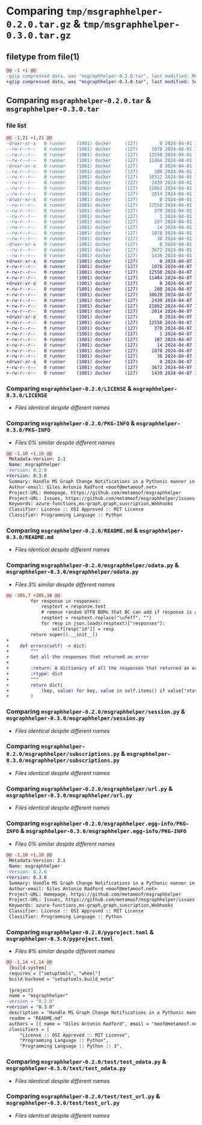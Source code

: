 # Comparing `tmp/msgraphhelper-0.2.0.tar.gz` & `tmp/msgraphhelper-0.3.0.tar.gz`

## filetype from file(1)

```diff
@@ -1 +1 @@
-gzip compressed data, was "msgraphhelper-0.2.0.tar", last modified: Mon Apr  1 17:23:10 2024, max compression
+gzip compressed data, was "msgraphhelper-0.3.0.tar", last modified: Sun Apr  7 18:34:36 2024, max compression
```

## Comparing `msgraphhelper-0.2.0.tar` & `msgraphhelper-0.3.0.tar`

### file list

```diff
@@ -1,21 +1,21 @@
-drwxr-xr-x   0 runner    (1001) docker     (127)        0 2024-04-01 17:23:10.442072 msgraphhelper-0.2.0/
--rw-r--r--   0 runner    (1001) docker     (127)     1078 2024-04-01 17:23:06.000000 msgraphhelper-0.2.0/LICENSE
--rw-r--r--   0 runner    (1001) docker     (127)    12550 2024-04-01 17:23:10.442072 msgraphhelper-0.2.0/PKG-INFO
--rw-r--r--   0 runner    (1001) docker     (127)    11464 2024-04-01 17:23:06.000000 msgraphhelper-0.2.0/README.md
-drwxr-xr-x   0 runner    (1001) docker     (127)        0 2024-04-01 17:23:10.438072 msgraphhelper-0.2.0/msgraphhelper/
--rw-r--r--   0 runner    (1001) docker     (127)      280 2024-04-01 17:23:06.000000 msgraphhelper-0.2.0/msgraphhelper/__init__.py
--rw-r--r--   0 runner    (1001) docker     (127)    10312 2024-04-01 17:23:06.000000 msgraphhelper-0.2.0/msgraphhelper/odata.py
--rw-r--r--   0 runner    (1001) docker     (127)     2439 2024-04-01 17:23:06.000000 msgraphhelper-0.2.0/msgraphhelper/session.py
--rw-r--r--   0 runner    (1001) docker     (127)    21062 2024-04-01 17:23:06.000000 msgraphhelper-0.2.0/msgraphhelper/subscriptions.py
--rw-r--r--   0 runner    (1001) docker     (127)     2014 2024-04-01 17:23:06.000000 msgraphhelper-0.2.0/msgraphhelper/url.py
-drwxr-xr-x   0 runner    (1001) docker     (127)        0 2024-04-01 17:23:10.442072 msgraphhelper-0.2.0/msgraphhelper.egg-info/
--rw-r--r--   0 runner    (1001) docker     (127)    12550 2024-04-01 17:23:10.000000 msgraphhelper-0.2.0/msgraphhelper.egg-info/PKG-INFO
--rw-r--r--   0 runner    (1001) docker     (127)      378 2024-04-01 17:23:10.000000 msgraphhelper-0.2.0/msgraphhelper.egg-info/SOURCES.txt
--rw-r--r--   0 runner    (1001) docker     (127)        1 2024-04-01 17:23:10.000000 msgraphhelper-0.2.0/msgraphhelper.egg-info/dependency_links.txt
--rw-r--r--   0 runner    (1001) docker     (127)      107 2024-04-01 17:23:10.000000 msgraphhelper-0.2.0/msgraphhelper.egg-info/requires.txt
--rw-r--r--   0 runner    (1001) docker     (127)       14 2024-04-01 17:23:10.000000 msgraphhelper-0.2.0/msgraphhelper.egg-info/top_level.txt
--rw-r--r--   0 runner    (1001) docker     (127)     1078 2024-04-01 17:23:06.000000 msgraphhelper-0.2.0/pyproject.toml
--rw-r--r--   0 runner    (1001) docker     (127)       38 2024-04-01 17:23:10.442072 msgraphhelper-0.2.0/setup.cfg
-drwxr-xr-x   0 runner    (1001) docker     (127)        0 2024-04-01 17:23:10.442072 msgraphhelper-0.2.0/test/
--rw-r--r--   0 runner    (1001) docker     (127)     3672 2024-04-01 17:23:06.000000 msgraphhelper-0.2.0/test/test_odata.py
--rw-r--r--   0 runner    (1001) docker     (127)     1439 2024-04-01 17:23:06.000000 msgraphhelper-0.2.0/test/test_url.py
+drwxr-xr-x   0 runner    (1001) docker     (127)        0 2024-04-07 18:34:36.845193 msgraphhelper-0.3.0/
+-rw-r--r--   0 runner    (1001) docker     (127)     1078 2024-04-07 18:34:32.000000 msgraphhelper-0.3.0/LICENSE
+-rw-r--r--   0 runner    (1001) docker     (127)    12550 2024-04-07 18:34:36.841193 msgraphhelper-0.3.0/PKG-INFO
+-rw-r--r--   0 runner    (1001) docker     (127)    11464 2024-04-07 18:34:32.000000 msgraphhelper-0.3.0/README.md
+drwxr-xr-x   0 runner    (1001) docker     (127)        0 2024-04-07 18:34:36.841193 msgraphhelper-0.3.0/msgraphhelper/
+-rw-r--r--   0 runner    (1001) docker     (127)      280 2024-04-07 18:34:32.000000 msgraphhelper-0.3.0/msgraphhelper/__init__.py
+-rw-r--r--   0 runner    (1001) docker     (127)    10629 2024-04-07 18:34:32.000000 msgraphhelper-0.3.0/msgraphhelper/odata.py
+-rw-r--r--   0 runner    (1001) docker     (127)     2439 2024-04-07 18:34:32.000000 msgraphhelper-0.3.0/msgraphhelper/session.py
+-rw-r--r--   0 runner    (1001) docker     (127)    21062 2024-04-07 18:34:32.000000 msgraphhelper-0.3.0/msgraphhelper/subscriptions.py
+-rw-r--r--   0 runner    (1001) docker     (127)     2014 2024-04-07 18:34:32.000000 msgraphhelper-0.3.0/msgraphhelper/url.py
+drwxr-xr-x   0 runner    (1001) docker     (127)        0 2024-04-07 18:34:36.841193 msgraphhelper-0.3.0/msgraphhelper.egg-info/
+-rw-r--r--   0 runner    (1001) docker     (127)    12550 2024-04-07 18:34:36.000000 msgraphhelper-0.3.0/msgraphhelper.egg-info/PKG-INFO
+-rw-r--r--   0 runner    (1001) docker     (127)      378 2024-04-07 18:34:36.000000 msgraphhelper-0.3.0/msgraphhelper.egg-info/SOURCES.txt
+-rw-r--r--   0 runner    (1001) docker     (127)        1 2024-04-07 18:34:36.000000 msgraphhelper-0.3.0/msgraphhelper.egg-info/dependency_links.txt
+-rw-r--r--   0 runner    (1001) docker     (127)      107 2024-04-07 18:34:36.000000 msgraphhelper-0.3.0/msgraphhelper.egg-info/requires.txt
+-rw-r--r--   0 runner    (1001) docker     (127)       14 2024-04-07 18:34:36.000000 msgraphhelper-0.3.0/msgraphhelper.egg-info/top_level.txt
+-rw-r--r--   0 runner    (1001) docker     (127)     1078 2024-04-07 18:34:32.000000 msgraphhelper-0.3.0/pyproject.toml
+-rw-r--r--   0 runner    (1001) docker     (127)       38 2024-04-07 18:34:36.845193 msgraphhelper-0.3.0/setup.cfg
+drwxr-xr-x   0 runner    (1001) docker     (127)        0 2024-04-07 18:34:36.841193 msgraphhelper-0.3.0/test/
+-rw-r--r--   0 runner    (1001) docker     (127)     3672 2024-04-07 18:34:32.000000 msgraphhelper-0.3.0/test/test_odata.py
+-rw-r--r--   0 runner    (1001) docker     (127)     1439 2024-04-07 18:34:32.000000 msgraphhelper-0.3.0/test/test_url.py
```

### Comparing `msgraphhelper-0.2.0/LICENSE` & `msgraphhelper-0.3.0/LICENSE`

 * *Files identical despite different names*

### Comparing `msgraphhelper-0.2.0/PKG-INFO` & `msgraphhelper-0.3.0/PKG-INFO`

 * *Files 0% similar despite different names*

```diff
@@ -1,10 +1,10 @@
 Metadata-Version: 2.1
 Name: msgraphhelper
-Version: 0.2.0
+Version: 0.3.0
 Summary: Handle MS Graph Change Notifications in a Pythonic manner in Azure Functions
 Author-email: Giles Antonio Radford <moof@metamoof.net>
 Project-URL: Homepage, https://github.com/metamoof/msgraphhelper
 Project-URL: Issues, https://github.com/metamoof/msgraphhelper/issues
 Keywords: azure-functions,ms-graph,graph,suscription,Webhooks
 Classifier: License :: OSI Approved :: MIT License
 Classifier: Programming Language :: Python
```

### Comparing `msgraphhelper-0.2.0/README.md` & `msgraphhelper-0.3.0/README.md`

 * *Files identical despite different names*

### Comparing `msgraphhelper-0.2.0/msgraphhelper/odata.py` & `msgraphhelper-0.3.0/msgraphhelper/odata.py`

 * *Files 3% similar despite different names*

```diff
@@ -305,7 +305,18 @@
         for response in responses:
             resptext = response.text
             # remove random UTF8 BOMs that BC can add if response is a number
             resptext = resptext.replace("\ufeff", "")
             for resp in json.loads(resptext)["responses"]:
                 self[resp["id"]] = resp
         return super().__init__()
+
+    def errors(self) -> dict:
+        """
+        Get all the responses that returned an error
+
+        :return: A dictionary of all the responses that returned an error
+        :rtype: dict
+        """
+        return dict(
+            (key, value) for key, value in self.items() if value["status"] >= 300
+        )
```

### Comparing `msgraphhelper-0.2.0/msgraphhelper/session.py` & `msgraphhelper-0.3.0/msgraphhelper/session.py`

 * *Files identical despite different names*

### Comparing `msgraphhelper-0.2.0/msgraphhelper/subscriptions.py` & `msgraphhelper-0.3.0/msgraphhelper/subscriptions.py`

 * *Files identical despite different names*

### Comparing `msgraphhelper-0.2.0/msgraphhelper/url.py` & `msgraphhelper-0.3.0/msgraphhelper/url.py`

 * *Files identical despite different names*

### Comparing `msgraphhelper-0.2.0/msgraphhelper.egg-info/PKG-INFO` & `msgraphhelper-0.3.0/msgraphhelper.egg-info/PKG-INFO`

 * *Files 0% similar despite different names*

```diff
@@ -1,10 +1,10 @@
 Metadata-Version: 2.1
 Name: msgraphhelper
-Version: 0.2.0
+Version: 0.3.0
 Summary: Handle MS Graph Change Notifications in a Pythonic manner in Azure Functions
 Author-email: Giles Antonio Radford <moof@metamoof.net>
 Project-URL: Homepage, https://github.com/metamoof/msgraphhelper
 Project-URL: Issues, https://github.com/metamoof/msgraphhelper/issues
 Keywords: azure-functions,ms-graph,graph,suscription,Webhooks
 Classifier: License :: OSI Approved :: MIT License
 Classifier: Programming Language :: Python
```

### Comparing `msgraphhelper-0.2.0/pyproject.toml` & `msgraphhelper-0.3.0/pyproject.toml`

 * *Files 8% similar despite different names*

```diff
@@ -1,14 +1,14 @@
 [build-system]
 requires = ["setuptools", "wheel"]
 build-backend = "setuptools.build_meta"
 
 [project]
 name = "msgraphhelper"
-version = "0.2.0"
+version = "0.3.0"
 description = "Handle MS Graph Change Notifications in a Pythonic manner in Azure Functions"
 readme = "README.md"
 authors = [{ name = "Giles Antonio Radford", email = "moof@metamoof.net" }]
 classifiers = [
     "License :: OSI Approved :: MIT License",
     "Programming Language :: Python",
     "Programming Language :: Python :: 3",
```

### Comparing `msgraphhelper-0.2.0/test/test_odata.py` & `msgraphhelper-0.3.0/test/test_odata.py`

 * *Files identical despite different names*

### Comparing `msgraphhelper-0.2.0/test/test_url.py` & `msgraphhelper-0.3.0/test/test_url.py`

 * *Files identical despite different names*


